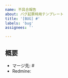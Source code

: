 ```yaml
---
name: 不具合報告
about: バグ起票時用テンプレート
title: '[BUG] #'
labels: 'bug'
assignees: ''

---
```


## 概要

<!--マージ先のリリースIssue番号を記載する↓-->

- マージ先: #
- Redmine: